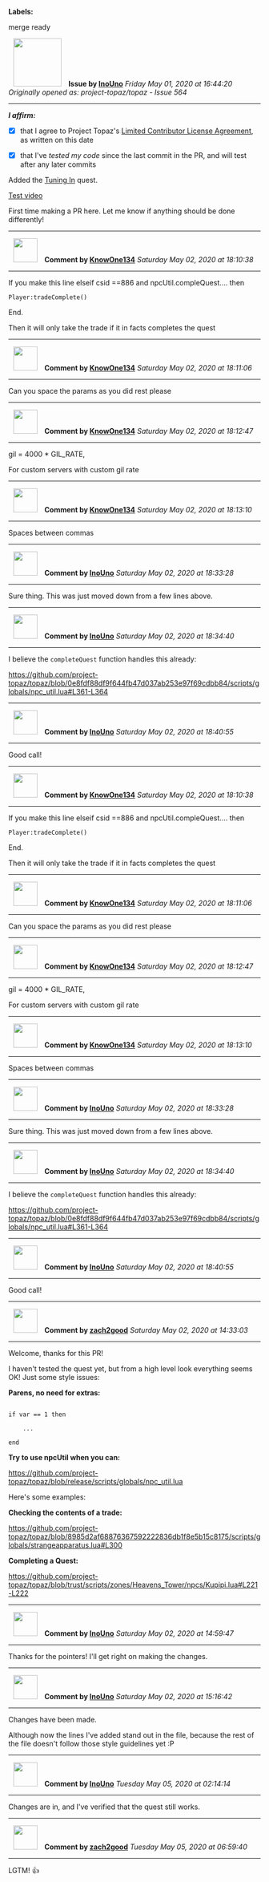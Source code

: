 **Labels:**

merge ready



<a href="https://github.com/InoUno"><img src="https://avatars3.githubusercontent.com/u/774909?v=4" width="96" height="96" hspace="10"></img></a> **Issue by [InoUno](https://github.com/InoUno)**
_Friday May 01, 2020 at 16:44:20_
_Originally opened as: project-topaz/topaz - Issue 564_

----

<!-- place 'x' mark between square [] brackets to affirm: -->
**_I affirm:_**
- [x] that I agree to Project Topaz's [Limited Contributor License Agreement](http://project-topaz.com/blob/release/CONTRIBUTOR_AGREEMENT.md), as written on this date
- [x] that I've _tested my code_ since the last commit in the PR, and will test after any later commits

Added the [Tuning In](https://ffxiclopedia.fandom.com/wiki/Tuning_In) quest.

[Test video](https://www.youtube.com/watch?v=iwGovfoC8F8)

First time making a PR here. Let me know if anything should be done differently!


----
<a href="https://github.com/KnowOne134"><img src="https://avatars3.githubusercontent.com/u/35616771?v=4" width="48" height="48" hspace="10"></img></a> **Comment by [KnowOne134](https://github.com/KnowOne134)**
_Saturday May 02, 2020 at 18:10:38_

----

If you make this line elseif csid ==886 and npcUtil.compleQuest.... then
    Player:tradeComplete()
End. 

Then it will only take the trade if it in facts completes the quest


----
<a href="https://github.com/KnowOne134"><img src="https://avatars3.githubusercontent.com/u/35616771?v=4" width="48" height="48" hspace="10"></img></a> **Comment by [KnowOne134](https://github.com/KnowOne134)**
_Saturday May 02, 2020 at 18:11:06_

----

Can you space the params as you did rest please


----
<a href="https://github.com/KnowOne134"><img src="https://avatars3.githubusercontent.com/u/35616771?v=4" width="48" height="48" hspace="10"></img></a> **Comment by [KnowOne134](https://github.com/KnowOne134)**
_Saturday May 02, 2020 at 18:12:47_

----

gil = 4000 * GIL_RATE,

For custom servers with custom gil rate


----
<a href="https://github.com/KnowOne134"><img src="https://avatars3.githubusercontent.com/u/35616771?v=4" width="48" height="48" hspace="10"></img></a> **Comment by [KnowOne134](https://github.com/KnowOne134)**
_Saturday May 02, 2020 at 18:13:10_

----

Spaces between commas


----
<a href="https://github.com/InoUno"><img src="https://avatars3.githubusercontent.com/u/774909?v=4" width="48" height="48" hspace="10"></img></a> **Comment by [InoUno](https://github.com/InoUno)**
_Saturday May 02, 2020 at 18:33:28_

----

Sure thing. This was just moved down from a few lines above.


----
<a href="https://github.com/InoUno"><img src="https://avatars3.githubusercontent.com/u/774909?v=4" width="48" height="48" hspace="10"></img></a> **Comment by [InoUno](https://github.com/InoUno)**
_Saturday May 02, 2020 at 18:34:40_

----

I believe the `completeQuest` function handles this already:

https://github.com/project-topaz/topaz/blob/0e8fdf88df9f644fb47d037ab253e97f69cdbb84/scripts/globals/npc_util.lua#L361-L364


----
<a href="https://github.com/InoUno"><img src="https://avatars3.githubusercontent.com/u/774909?v=4" width="48" height="48" hspace="10"></img></a> **Comment by [InoUno](https://github.com/InoUno)**
_Saturday May 02, 2020 at 18:40:55_

----

Good call!


----
<a href="https://github.com/KnowOne134"><img src="https://avatars3.githubusercontent.com/u/35616771?v=4" width="48" height="48" hspace="10"></img></a> **Comment by [KnowOne134](https://github.com/KnowOne134)**
_Saturday May 02, 2020 at 18:10:38_

----

If you make this line elseif csid ==886 and npcUtil.compleQuest.... then
    Player:tradeComplete()
End. 

Then it will only take the trade if it in facts completes the quest


----
<a href="https://github.com/KnowOne134"><img src="https://avatars3.githubusercontent.com/u/35616771?v=4" width="48" height="48" hspace="10"></img></a> **Comment by [KnowOne134](https://github.com/KnowOne134)**
_Saturday May 02, 2020 at 18:11:06_

----

Can you space the params as you did rest please


----
<a href="https://github.com/KnowOne134"><img src="https://avatars3.githubusercontent.com/u/35616771?v=4" width="48" height="48" hspace="10"></img></a> **Comment by [KnowOne134](https://github.com/KnowOne134)**
_Saturday May 02, 2020 at 18:12:47_

----

gil = 4000 * GIL_RATE,

For custom servers with custom gil rate


----
<a href="https://github.com/KnowOne134"><img src="https://avatars3.githubusercontent.com/u/35616771?v=4" width="48" height="48" hspace="10"></img></a> **Comment by [KnowOne134](https://github.com/KnowOne134)**
_Saturday May 02, 2020 at 18:13:10_

----

Spaces between commas


----
<a href="https://github.com/InoUno"><img src="https://avatars3.githubusercontent.com/u/774909?v=4" width="48" height="48" hspace="10"></img></a> **Comment by [InoUno](https://github.com/InoUno)**
_Saturday May 02, 2020 at 18:33:28_

----

Sure thing. This was just moved down from a few lines above.


----
<a href="https://github.com/InoUno"><img src="https://avatars3.githubusercontent.com/u/774909?v=4" width="48" height="48" hspace="10"></img></a> **Comment by [InoUno](https://github.com/InoUno)**
_Saturday May 02, 2020 at 18:34:40_

----

I believe the `completeQuest` function handles this already:

https://github.com/project-topaz/topaz/blob/0e8fdf88df9f644fb47d037ab253e97f69cdbb84/scripts/globals/npc_util.lua#L361-L364


----
<a href="https://github.com/InoUno"><img src="https://avatars3.githubusercontent.com/u/774909?v=4" width="48" height="48" hspace="10"></img></a> **Comment by [InoUno](https://github.com/InoUno)**
_Saturday May 02, 2020 at 18:40:55_

----

Good call!


----
<a href="https://github.com/zach2good"><img src="https://avatars3.githubusercontent.com/u/1389729?v=4" width="48" height="48" hspace="10"></img></a> **Comment by [zach2good](https://github.com/zach2good)**
_Saturday May 02, 2020 at 14:33:03_

----

Welcome, thanks for this PR!

I haven't tested the quest yet, but from a high level look everything seems OK! Just some style issues:

**Parens, no need for extras:**
```
if var == 1 then
    ...
end
```

**Try to use npcUtil when you can:**
https://github.com/project-topaz/topaz/blob/release/scripts/globals/npc_util.lua

Here's some examples:

**Checking the contents of a trade:**
https://github.com/project-topaz/topaz/blob/8985d2af68876367592222836db1f8e5b15c8175/scripts/globals/strangeapparatus.lua#L300

**Completing a Quest:**
https://github.com/project-topaz/topaz/blob/trust/scripts/zones/Heavens_Tower/npcs/Kupipi.lua#L221-L222



----
<a href="https://github.com/InoUno"><img src="https://avatars3.githubusercontent.com/u/774909?v=4" width="48" height="48" hspace="10"></img></a> **Comment by [InoUno](https://github.com/InoUno)**
_Saturday May 02, 2020 at 14:59:47_

----

Thanks for the pointers! I'll get right on making the changes.


----
<a href="https://github.com/InoUno"><img src="https://avatars3.githubusercontent.com/u/774909?v=4" width="48" height="48" hspace="10"></img></a> **Comment by [InoUno](https://github.com/InoUno)**
_Saturday May 02, 2020 at 15:16:42_

----

Changes have been made. 
Although now the lines I've added stand out in the file, because the rest of the file doesn't follow those style guidelines yet :P


----
<a href="https://github.com/InoUno"><img src="https://avatars3.githubusercontent.com/u/774909?v=4" width="48" height="48" hspace="10"></img></a> **Comment by [InoUno](https://github.com/InoUno)**
_Tuesday May 05, 2020 at 02:14:14_

----

Changes are in, and I've verified that the quest still works.


----
<a href="https://github.com/zach2good"><img src="https://avatars3.githubusercontent.com/u/1389729?v=4" width="48" height="48" hspace="10"></img></a> **Comment by [zach2good](https://github.com/zach2good)**
_Tuesday May 05, 2020 at 06:59:40_

----

LGTM! 👍 
